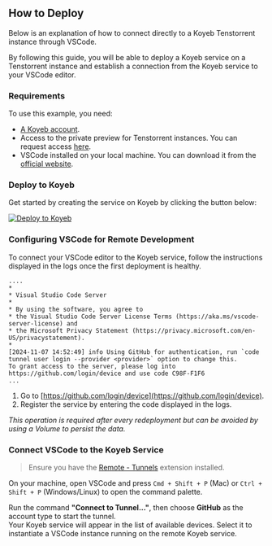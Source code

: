 ## How to Deploy

Below is an explanation of how to connect directly to a Koyeb Tenstorrent instance through VSCode.

By following this guide, you will be able to deploy a Koyeb service on a Tenstorrent instance and establish a connection from the Koyeb service to your VSCode editor.

### Requirements

To use this example, you need:

- [A Koyeb account](https://app.koyeb.com/auth/signup).
- Access to the private preview for Tenstorrent instances. You can request access [here](https://www.koyeb.com/tenstorrent).
- VSCode installed on your local machine. You can download it from the [official website](https://code.visualstudio.com/).

### Deploy to Koyeb

Get started by creating the service on Koyeb by clicking the button below:

[![Deploy to Koyeb](https://www.koyeb.com/static/images/deploy/button.svg)](https://app.koyeb.com/deploy?name=tt-vsc-tunnel&type=docker&image=koyeb%2Ftt-vsc-tunnel&privileged=true&service_type=worker&instance_type=gpu-tenstorrent-n300s&regions=na&volume_path%5Btt-data%5D=%2Fworkdir&volume_size%5Btt-data%5D=10)

### Configuring VSCode for Remote Development

To connect your VSCode editor to the Koyeb service, follow the instructions displayed in the logs once the first deployment is healthy.

```
....
*
* Visual Studio Code Server
*
* By using the software, you agree to
* the Visual Studio Code Server License Terms (https://aka.ms/vscode-server-license) and
* the Microsoft Privacy Statement (https://privacy.microsoft.com/en-US/privacystatement).
*
[2024-11-07 14:52:49] info Using GitHub for authentication, run `code tunnel user login --provider <provider>` option to change this.
To grant access to the server, please log into https://github.com/login/device and use code C98F-F1F6
...
```

1. Go to [https://github.com/login/device](https://github.com/login/device).
2. Register the service by entering the code displayed in the logs.

_This operation is required after every redeployment but can be avoided by using a Volume to persist the data._

### Connect VSCode to the Koyeb Service

> Ensure you have the [Remote - Tunnels](https://marketplace.visualstudio.com/items?itemName=ms-vscode.remote-server) extension installed.

On your machine, open VSCode and press `Cmd + Shift + P` (Mac) or `Ctrl + Shift + P` (Windows/Linux) to open the command palette.

Run the command **"Connect to Tunnel..."**, then choose **GitHub** as the account type to start the tunnel.  
Your Koyeb service will appear in the list of available devices. Select it to instantiate a VSCode instance running on the remote Koyeb service.
